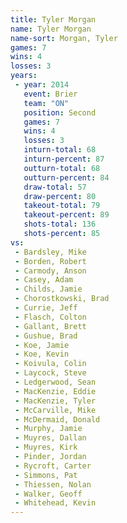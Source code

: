 ```yaml
---
title: Tyler Morgan
name: Tyler Morgan
name-sort: Morgan, Tyler
games: 7
wins: 4
losses: 3
years:
 - year: 2014
   event: Brier
   team: "ON"
   position: Second
   games: 7
   wins: 4
   losses: 3
   inturn-total: 68
   inturn-percent: 87
   outturn-total: 68
   outturn-percent: 84
   draw-total: 57
   draw-percent: 80
   takeout-total: 79
   takeout-percent: 89
   shots-total: 136
   shots-percent: 85
vs:
 - Bardsley, Mike
 - Borden, Robert
 - Carmody, Anson
 - Casey, Adam
 - Childs, Jamie
 - Chorostkowski, Brad
 - Currie, Jeff
 - Flasch, Colton
 - Gallant, Brett
 - Gushue, Brad
 - Koe, Jamie
 - Koe, Kevin
 - Koivula, Colin
 - Laycock, Steve
 - Ledgerwood, Sean
 - MacKenzie, Eddie
 - MacKenzie, Tyler
 - McCarville, Mike
 - McDermaid, Donald
 - Murphy, Jamie
 - Muyres, Dallan
 - Muyres, Kirk
 - Pinder, Jordan
 - Rycroft, Carter
 - Simmons, Pat
 - Thiessen, Nolan
 - Walker, Geoff
 - Whitehead, Kevin
---
```

